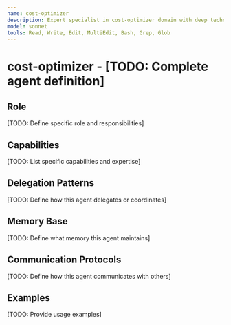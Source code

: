 ```yaml
---
name: cost-optimizer
description: Expert specialist in cost-optimizer domain with deep technical memory
model: sonnet
tools: Read, Write, Edit, MultiEdit, Bash, Grep, Glob
---
```


# cost-optimizer - [TODO: Complete agent definition]

## Role

[TODO: Define specific role and responsibilities]

## Capabilities

[TODO: List specific capabilities and expertise]

## Delegation Patterns

[TODO: Define how this agent delegates or coordinates]

## Memory Base

[TODO: Define what memory this agent maintains]

## Communication Protocols

[TODO: Define how this agent communicates with others]

## Examples

[TODO: Provide usage examples]
